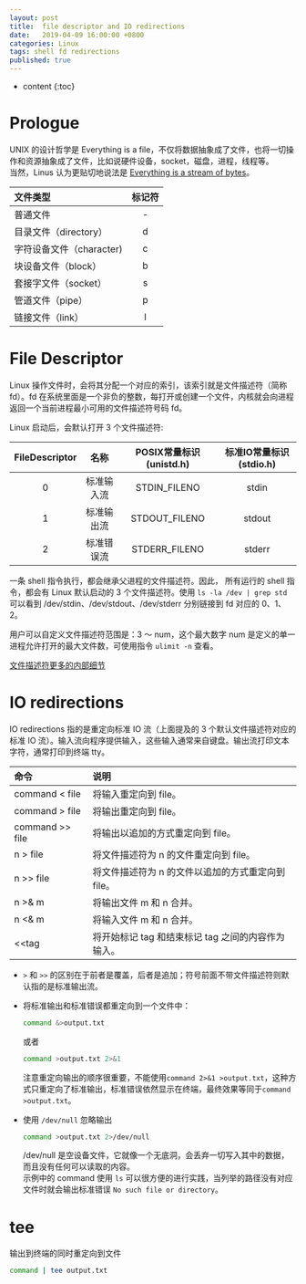 ```yaml
---
layout: post
title:  file descriptor and IO redirections
date:   2019-04-09 16:00:00 +0800
categories: Linux
tags: shell fd redirections
published: true
---
```


* content
{:toc}

# Prologue

UNIX 的设计哲学是 Everything is a file，不仅将数据抽象成了文件，也将一切操作和资源抽象成了文件，比如说硬件设备，socket，磁盘，进程，线程等。  
当然，Linus 认为更贴切地说法是 [Everything is a stream of bytes](https://yarchive.net/comp/linux/everything_is_file.html)。  

|   文件类型                   |   标记符  |
|   :-                        |   :-:    |
|   普通文件                   |    -     |
|   目录文件（directory）       |    d     |
|   字符设备文件（character)    |    c     |
|   块设备文件（block）         |    b     |
|   套接字文件（socket）        |    s     |
|   管道文件（pipe）            |    p     |
|   链接文件（link）            |    l     |

# File Descriptor

Linux 操作文件时，会将其分配一个对应的索引，该索引就是文件描述符（简称 fd）。fd 在系统里面是一个非负的整数，每打开或创建一个文件，内核就会向进程返回一个当前进程最小可用的文件描述符号码 fd。

Linux 启动后，会默认打开 3 个文件描述符:

|   FileDescriptor  |   名称       |   POSIX常量标识(unistd.h)  |   标准IO常量标识(stdio.h) |
|   :-:             |   :-:       |   :-:                     |   :-:                   |
|   0               |   标准输入流  |   STDIN_FILENO            |   stdin                 |
|   1               |   标准输出流  |   STDOUT_FILENO           |   stdout                |
|   2               |   标准错误流  |   STDERR_FILENO           |   stderr                |

一条 shell 指令执行，都会继承父进程的文件描述符。因此， 所有运行的 shell 指令，都会有 Linux 默认启动的 3 个文件描述符。使用 `ls -la /dev | grep std` 可以看到 /dev/stdin、/dev/stdout、/dev/stderr 分别链接到 fd 对应的 0、1、2。

用户可以自定义文件描述符范围是：3 ～ num，这个最大数字 num 是定义的单一进程允许打开的最大文件数，可使用指令 `ulimit -n` 查看。

[文件描述符更多的内部细节](https://www.jianshu.com/p/504a53c30c17)

# IO redirections

IO redirections 指的是重定向标准 IO 流（上面提及的 3 个默认文件描述符对应的标准 IO 流）。输入流向程序提供输入，这些输入通常来自键盘。输出流打印文本字符，通常打印到终端 tty。

|   命令                |    说明                                          |
|   :-                 |    :-                                           |
|   command < file     |    将输入重定向到 file。                           |
|   command > file     |    将输出重定向到 file。                           |
|   command >> file    |    将输出以追加的方式重定向到 file。                 |
|   n > file           |    将文件描述符为 n 的文件重定向到 file。            |
|   n >> file          |    将文件描述符为 n 的文件以追加的方式重定向到 file。  |
|   n >& m             |    将输出文件 m 和 n 合并。                        |
|   n <& m             |    将输入文件 m 和 n 合并。                        |
|   <<tag              |    将开始标记 tag 和结束标记 tag 之间的内容作为输入。  |

* `>` 和 `>>` 的区别在于前者是覆盖，后者是追加；符号前面不带文件描述符则默认指的是标准输出流。
* 将标准输出和标准错误都重定向到一个文件中：

    ```bash
    command &>output.txt
    ```

    或者

    ```bash
    command >output.txt 2>&1
    ```

    注意重定向输出的顺序很重要，不能使用`command 2>&1 >output.txt`，这种方式只重定向了标准输出，标准错误依然显示在终端，最终效果等同于`command >output.txt`。
* 使用 `/dev/null` 忽略输出

    ```bash
    command >output.txt 2>/dev/null
    ```

    /dev/null 是空设备文件，它就像一个无底洞，会丢弃一切写入其中的数据，而且没有任何可以读取的内容。  
    示例中的 command 使用 `ls` 可以很方便的进行实践，当列举的路径没有对应文件时就会输出标准错误 `No such file or directory`。

# tee

输出到终端的同时重定向到文件

```bash
command | tee output.txt
```